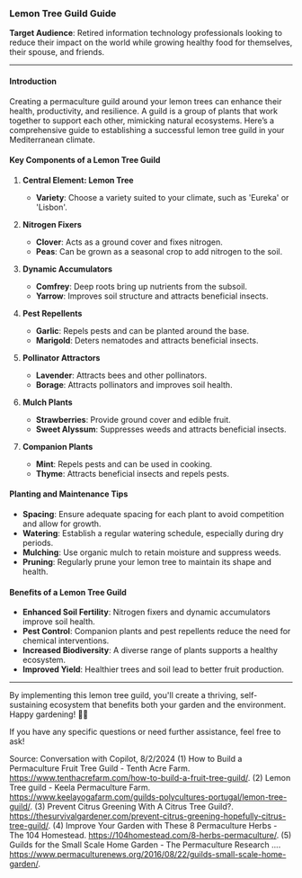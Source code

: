 ### Lemon Tree Guild Guide

**Target Audience**: Retired information technology professionals looking to reduce their impact on the world while growing healthy food for themselves, their spouse, and friends.

---

#### Introduction
Creating a permaculture guild around your lemon trees can enhance their health, productivity, and resilience. A guild is a group of plants that work together to support each other, mimicking natural ecosystems. Here’s a comprehensive guide to establishing a successful lemon tree guild in your Mediterranean climate.

#### Key Components of a Lemon Tree Guild

1. **Central Element: Lemon Tree**
   - **Variety**: Choose a variety suited to your climate, such as 'Eureka' or 'Lisbon'.

2. **Nitrogen Fixers**
   - **Clover**: Acts as a ground cover and fixes nitrogen.
   - **Peas**: Can be grown as a seasonal crop to add nitrogen to the soil.

3. **Dynamic Accumulators**
   - **Comfrey**: Deep roots bring up nutrients from the subsoil.
   - **Yarrow**: Improves soil structure and attracts beneficial insects.

4. **Pest Repellents**
   - **Garlic**: Repels pests and can be planted around the base.
   - **Marigold**: Deters nematodes and attracts beneficial insects.

5. **Pollinator Attractors**
   - **Lavender**: Attracts bees and other pollinators.
   - **Borage**: Attracts pollinators and improves soil health.

6. **Mulch Plants**
   - **Strawberries**: Provide ground cover and edible fruit.
   - **Sweet Alyssum**: Suppresses weeds and attracts beneficial insects.

7. **Companion Plants**
   - **Mint**: Repels pests and can be used in cooking.
   - **Thyme**: Attracts beneficial insects and repels pests.

#### Planting and Maintenance Tips

- **Spacing**: Ensure adequate spacing for each plant to avoid competition and allow for growth.
- **Watering**: Establish a regular watering schedule, especially during dry periods.
- **Mulching**: Use organic mulch to retain moisture and suppress weeds.
- **Pruning**: Regularly prune your lemon tree to maintain its shape and health.

#### Benefits of a Lemon Tree Guild

- **Enhanced Soil Fertility**: Nitrogen fixers and dynamic accumulators improve soil health.
- **Pest Control**: Companion plants and pest repellents reduce the need for chemical interventions.
- **Increased Biodiversity**: A diverse range of plants supports a healthy ecosystem.
- **Improved Yield**: Healthier trees and soil lead to better fruit production.

---

By implementing this lemon tree guild, you'll create a thriving, self-sustaining ecosystem that benefits both your garden and the environment. Happy gardening! 🌿🍋

If you have any specific questions or need further assistance, feel free to ask!

Source: Conversation with Copilot, 8/2/2024
(1) How to Build a Permaculture Fruit Tree Guild - Tenth Acre Farm. https://www.tenthacrefarm.com/how-to-build-a-fruit-tree-guild/.
(2) Lemon Tree guild - Keela Permaculture Farm. https://www.keelayogafarm.com/guilds-polycultures-portugal/lemon-tree-guild/.
(3) Prevent Citrus Greening With A Citrus Tree Guild?. https://thesurvivalgardener.com/prevent-citrus-greening-hopefully-citrus-tree-guild/.
(4) Improve Your Garden with These 8 Permaculture Herbs - The 104 Homestead. https://104homestead.com/8-herbs-permaculture/.
(5) Guilds for the Small Scale Home Garden - The Permaculture Research .... https://www.permaculturenews.org/2016/08/22/guilds-small-scale-home-garden/.